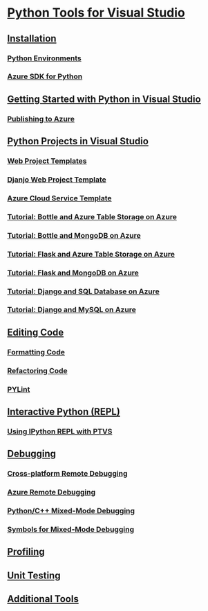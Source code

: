 # [Python Tools for Visual Studio](python-tools-for-visual-studio.md)
## [Installation](installation.md)
### [Python Environments](python-environments.md)
### [Azure SDK for Python](azure-sdk-for-python.md)
## [Getting Started with Python in Visual Studio](getting-started-with-ptvs.md)
### [Publishing to Azure](publishing-to-azure.md)
## [Python Projects in Visual Studio](python-projects-in-visual-studio.md)
### [Web Project Templates](template-web.md)
### [Djanjo Web Project Template](template-djanjo.md)
### [Azure Cloud Service Template](template-azure-cloud-service.md)
### [Tutorial: Bottle and Azure Table Storage on Azure](tutorial-bottle-azure-table.md)
### [Tutorial: Bottle and MongoDB on Azure](tutorial-bottle-mongodb.md)
### [Tutorial: Flask and Azure Table Storage on Azure](tutorial-flask-azure-table.md)
### [Tutorial: Flask and MongoDB on Azure](tutorial-flask-mongodb.md)
### [Tutorial: Django and SQL Database on Azure](tutorial-django-sqldb.md)
### [Tutorial: Django and MySQL on Azure](tutorial-django-mysql.md)
## [Editing Code](editing-code.md)
### [Formatting Code](formatting-code.md)
### [Refactoring Code](refactoring-code.md)
### [PYLint](pylint.md)
## [Interactive Python (REPL)](interactive-python-repl.md)
### [Using IPython REPL with PTVS](using-ipython-repl-with-ptvs.md)
## [Debugging](debugging.md)
### [Cross-platform Remote Debugging](cross-platform-remote-debugging.md)
### [Azure Remote Debugging](azure-remote-debugging.md)
### [Python/C++ Mixed-Mode Debugging](mixed-mode-debugging.md)
### [Symbols for Mixed-Mode Debugging](symbols-for-mixed-mode-debugging.md)
## [Profiling](profiling.md)
## [Unit Testing](unit-testing.md)
## [Additional Tools](additional-tools.md)